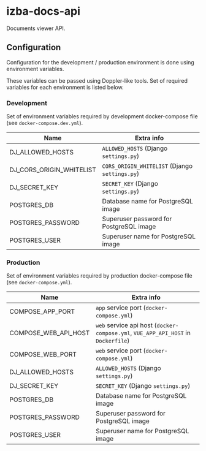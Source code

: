 # izba-docs-api

Documents viewer API.

## Configuration

Configuration for the development / production environment is done using environment variables.

These variables can be passed using Doppler-like tools. Set of required variables for each environment is listed below.

### Development

Set of environment variables required by development docker-compose file (see `docker-compose.dev.yml`).

| Name | Extra info |
|---|---|
| DJ_ALLOWED_HOSTS | `ALLOWED_HOSTS` (Django `settings.py`) |
| DJ_CORS_ORIGIN_WHITELIST | `CORS_ORIGIN_WHITELIST` (Django `settings.py`) |
| DJ_SECRET_KEY | `SECRET_KEY` (Django `settings.py`) |
| POSTGRES_DB | Database name for PostgreSQL image |
| POSTGRES_PASSWORD | Superuser password for PostgreSQL image |
| POSTGRES_USER | Superuser name for PostgreSQL image |

### Production

Set of environment variables required by production docker-compose file (see `docker-compose.yml`).

| Name | Extra info |
|---|---|
| COMPOSE_APP_PORT | `app` service port (`docker-compose.yml`) |
| COMPOSE_WEB_API_HOST | `web` service api host (`docker-compose.yml`, `VUE_APP_API_HOST` in `Dockerfile`) |
| COMPOSE_WEB_PORT | `web` service port (`docker-compose.yml`) |
| DJ_ALLOWED_HOSTS | `ALLOWED_HOSTS` (Django `settings.py`) |
| DJ_SECRET_KEY | `SECRET_KEY` (Django `settings.py`) |
| POSTGRES_DB | Database name for PostgreSQL image |
| POSTGRES_PASSWORD | Superuser password for PostgreSQL image |
| POSTGRES_USER | Superuser name for PostgreSQL image |
